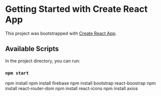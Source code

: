 # Getting Started with Create React App

This project was bootstrapped with [Create React App](https://github.com/facebook/create-react-app).

## Available Scripts

In the project directory, you can run:

### `npm start`

npm install
npm install firebase
npm install bootstrap react-boostrap
npm install react-router-dom
npm install react-icons
npm install axios
